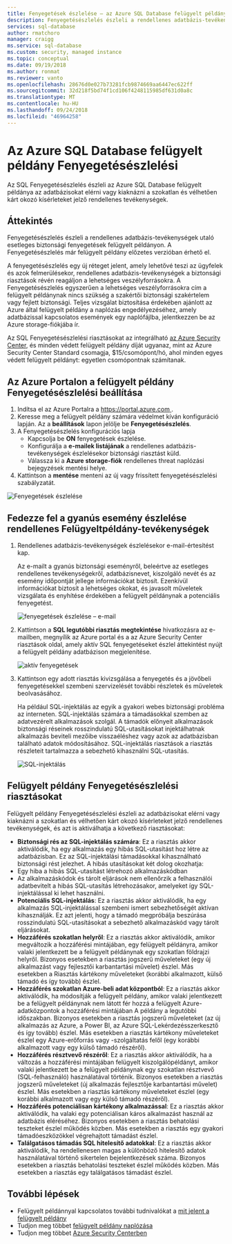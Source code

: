 ```yaml
---
title: Fenyegetések észlelése – az Azure SQL Database felügyelt példány |} A Microsoft Docs
description: Fenyegetésészlelés észleli a rendellenes adatbázis-tevékenységek utaló esetleges biztonsági fenyegetések a felügyelt példány az adatbázishoz.
services: sql-database
author: rmatchoro
manager: craigg
ms.service: sql-database
ms.custom: security, managed instance
ms.topic: conceptual
ms.date: 09/19/2018
ms.author: ronmat
ms.reviewer: vanto
ms.openlocfilehash: 28676d0e027b73281fcb9874669aa6447ec622ff
ms.sourcegitcommit: 32d218f5bd74f1cd106f4248115985df631d0a8c
ms.translationtype: MT
ms.contentlocale: hu-HU
ms.lasthandoff: 09/24/2018
ms.locfileid: "46964258"
---
```

# <a name="azure-sql-database-managed-instance-threat-detection"></a>Az Azure SQL Database felügyelt példány Fenyegetésészlelési

Az SQL Fenyegetésészlelés észleli az Azure SQL Database felügyelt példánya az adatbázisokat elérni vagy kiaknázni a szokatlan és vélhetően kárt okozó kísérleteket jelző rendellenes tevékenységek.

## <a name="overview"></a>Áttekintés

Fenyegetésészlelés észleli a rendellenes adatbázis-tevékenységek utaló esetleges biztonsági fenyegetések felügyelt példányon. A Fenyegetésészlelés már felügyelt példány előzetes verzióban érhető el.

A fenyegetésészlelés egy új réteget jelent, amely lehetővé teszi az ügyfelek és azok felmerülésekor, rendellenes adatbázis-tevékenységek a biztonsági riasztások révén reagáljon a lehetséges veszélyforrásokra. A Fenyegetésészlelés egyszerűen a lehetséges veszélyforrásokra cím a felügyelt példánynak nincs szükség a szakértői biztonsági szakértelem vagy fejlett biztonsági. Teljes vizsgálat biztosítása érdekében ajánlott az Azure által felügyelt példány a naplózás engedélyezéséhez, amely adatbázissal kapcsolatos események egy naplófájlba, jelentkezzen be az Azure storage-fiókjába ír. 

Az SQL Fenyegetésészlelési riasztásokat az integrálható [az Azure Security Center](https://azure.microsoft.com/services/security-center/), és minden védett felügyelt példány díját ugyanaz, mint az Azure Security Center Standard csomagja, $15/csomópont/hó, ahol minden egyes védett felügyelt példányt: egyetlen csomópontnak számítanak.  

## <a name="set-up-threat-detection-for-your-managed-instance-in-the-azure-portal"></a>Az Azure Portalon a felügyelt példány Fenyegetésészlelési beállítása
1. Indítsa el az Azure Portalra a [ https://portal.azure.com ](https://portal.azure.com).
2. Keresse meg a felügyelt példány számára védelmet kíván konfiguráció lapján. Az a **beállítások** lapon jelölje be **Fenyegetésészlelés**. 
3. A Fenyegetésészlelés konfigurációs lapja 
   - Kapcsolja be **ON** fenyegetések észlelése.
   - Konfigurálja a **e-mailek listájának** a rendellenes adatbázis-tevékenységek észlelésekor biztonsági riasztást küld.
   - Válassza ki a **Azure storage-fiók** rendellenes threat naplózási bejegyzések mentési helye. 
4.  Kattintson a **mentése** menteni az új vagy frissített fenyegetésészlelési szabályzatát.

   ![Fenyegetések észlelése](./media/sql-database-managed-instance-threat-detection/threat-detection.png)

## <a name="explore-anomalous-managed-instance-activities-upon-detection-of-a-suspicious-event"></a>Fedezze fel a gyanús esemény észlelése rendellenes Felügyeltpéldány-tevékenységek

1. Rendellenes adatbázis-tevékenységek észlelésekor e-mail-értesítést kap. 

   Az e-mailt a gyanús biztonsági eseményről, beleértve az esetleges rendellenes tevékenységekről, adatbázisnevet, kiszolgáló nevét és az esemény időpontját jellege információkat biztosít. Ezenkívül információkat biztosít a lehetséges okokat, és javasolt műveletek vizsgálata és enyhítése érdekében a felügyelt példánynak a potenciális fenyegetést.

   ![fenyegetések észlelése – e-mail](./media/sql-database-managed-instance-threat-detection/threat-detection-email.png)

2. Kattintson a **SQL legutóbbi riasztás megtekintése** hivatkozásra az e-mailben, megnyílik az Azure portal és a az Azure Security Center riasztások oldal, amely aktív SQL fenyegetéseket észlel áttekintést nyújt a felügyelt példány adatbázison megjelenítése.

   ![aktív fenyegetések](./media/sql-database-managed-instance-threat-detection/active-threats.png)

3. Kattintson egy adott riasztás kivizsgálása a fenyegetés és a jövőbeli fenyegetésekkel szembeni szervizelését további részletek és műveletek beolvasásához.

   Ha például SQL-injektálás az egyik a gyakori webes biztonsági probléma az interneten. SQL-injektálás számára a támadásokkal szemben az adatvezérelt alkalmazások szolgál. A támadók előnyeit alkalmazások biztonsági réseinek rosszindulatú SQL-utasításokat injektálhatnak alkalmazás beviteli mezőibe visszaéléshez vagy azok az adatbázisban található adatok módosításához. SQL-injektálás riasztások a riasztás részleteit tartalmazza a sebezhető kihasználni SQL-utasítás.

   ![SQL-injektálás](./media/sql-database-managed-instance-threat-detection/sql-injection.png)

## <a name="managed-instance-threat-detection-alerts"></a>Felügyelt példány Fenyegetésészlelési riasztásokat 

Felügyelt példány Fenyegetésészlelési észleli az adatbázisokat elérni vagy kiaknázni a szokatlan és vélhetően kárt okozó kísérleteket jelző rendellenes tevékenységek, és azt is aktiválhatja a következő riasztásokat:
- **Biztonsági rés az SQL-injektálás számára**: Ez a riasztás akkor aktiválódik, ha egy alkalmazás egy hibás SQL-utasítást hoz létre az adatbázisban. Ez az SQL-injektálási támadásokkal kihasználható biztonsági rést jelezhet. A hibás utasításokat két dolog okozhatja:
 - Egy hiba a hibás SQL-utasítást létrehozó alkalmazáskódban
 - Az alkalmazáskódok és tárolt eljárások nem ellenőrzik a felhasználói adatbevitelt a hibás SQL-utasítás létrehozásakor, amelyeket így SQL-injektálással ki lehet használni.
- **Potenciális SQL-injektálás**: Ez a riasztás akkor aktiválódik, ha egy alkalmazás SQL-injektálással szembeni ismert sebezhetőségét aktívan kihasználják. Ez azt jelenti, hogy a támadó megpróbálja beszúrása rosszindulatú SQL-utasításokat a sebezhető alkalmazáskód vagy tárolt eljárásokat.
- **Hozzáférés szokatlan helyről**: Ez a riasztás akkor aktiválódik, amikor megváltozik a hozzáférési mintájában, egy felügyelt példányra, amikor valaki jelentkezett be a felügyelt példánynak egy szokatlan földrajzi helyről. Bizonyos esetekben a riasztás jogszerű műveleteket (egy új alkalmazást vagy fejlesztői karbantartási művelet) észlel. Más esetekben a Riasztás kártékony műveleteket (korábbi alkalmazott, külső támadó és így tovább) észlel.
- **Hozzáférés szokatlan Azure-beli adat központból**: Ez a riasztás akkor aktiválódik, ha módosítják a felügyelt példány, amikor valaki jelentkezett be a felügyelt példánynak nem látott fér hozzá a felügyelt Azure-adatközpontok a hozzáférési mintájában A példány a legutóbbi időszakban. Bizonyos esetekben a riasztás jogszerű műveleteket (az új alkalmazás az Azure, a Power BI, az Azure SQL-Lekérdezésszerkesztő és így tovább) észlel. Más esetekben a riasztás kártékony műveleteket észlel egy Azure-erőforrás vagy -szolgáltatás felől (egy korábbi alkalmazott vagy egy külső támadó részéről).
- **Hozzáférés résztvevő részéről**: Ez a riasztás akkor aktiválódik, ha a változás a hozzáférési mintájában felügyelt kiszolgálópéldányt, amikor valaki jelentkezett be a felügyelt példánynak egy szokatlan résztvevő (SQL-felhasználó) használatával történik. Bizonyos esetekben a riasztás jogszerű műveleteket (új alkalmazás fejlesztője karbantartási művelet) észlel. Más esetekben a riasztás kártékony műveleteket észlel (egy korábbi alkalmazott vagy egy külső támadó részéről).
- **Hozzáférés potenciálisan kártékony alkalmazással**: Ez a riasztás akkor aktiválódik, ha valaki egy potenciálisan káros alkalmazást használ az adatbázis eléréséhez. Bizonyos esetekben a riasztás behatolási teszteket észlel működés közben. Más esetekben a riasztás egy gyakori támadóeszközökkel végrehajtott támadást észlel.
- **Találgatásos támadás SQL hitelesítő adatokkal**: Ez a riasztás akkor aktiválódik, ha rendellenesen magas a különböző hitelesítő adatok használatával történő sikertelen bejelentkezések száma. Bizonyos esetekben a riasztás behatolási teszteket észlel működés közben. Más esetekben a riasztás egy találgatásos támadást észlel.

## <a name="next-steps"></a>További lépések

- Felügyelt példánnyal kapcsolatos további tudnivalókat a [mit jelent a felügyelt példány](sql-database-managed-instance.md)
- Tudjon meg többet [felügyelt példány naplózása](https://go.microsoft.com/fwlink/?linkid=869430) 
- Tudjon meg többet [Azure Security Centerben](https://docs.microsoft.com/azure/security-center/security-center-intro)
